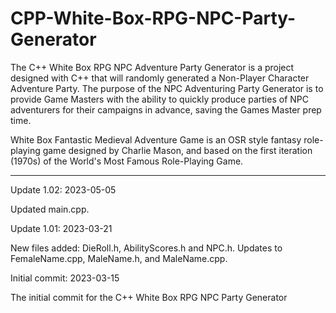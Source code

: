 # CPP-White-Box-RPG-NPC-Party-Generator
The C++ White Box RPG NPC Adventure Party Generator is a project designed with C++ that will randomly generated a Non-Player Character Adventure Party. The purpose of the NPC Adventuring Party Generator is to provide Game Masters with the ability to quickly produce parties of NPC adventurers for their campaigns in advance, saving the Games Master prep time.
 
White Box Fantastic Medieval Adventure Game is an OSR style fantasy role-playing game designed by Charlie Mason, and based on the first iteration (1970s) of the World's Most Famous Role-Playing Game.

--------------

Update 1.02: 2023-05-05

Updated main.cpp.


Update 1.01: 2023-03-21

New files added: DieRoll.h, AbilityScores.h and NPC.h.  Updates to FemaleName.cpp, MaleName.h, and MaleName.cpp. 


Initial commit: 2023-03-15

The initial commit for the C++ White Box RPG NPC Party Generator
